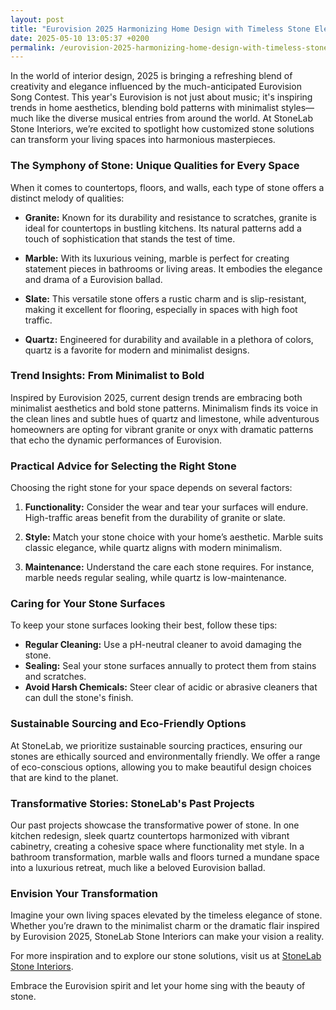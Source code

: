 ```yaml
---
layout: post
title: "Eurovision 2025 Harmonizing Home Design with Timeless Stone Elegance"
date: 2025-05-10 13:05:37 +0200
permalink: /eurovision-2025-harmonizing-home-design-with-timeless-stone-elegance/
---
```



In the world of interior design, 2025 is bringing a refreshing blend of creativity and elegance influenced by the much-anticipated Eurovision Song Contest. This year's Eurovision is not just about music; it's inspiring trends in home aesthetics, blending bold patterns with minimalist styles—much like the diverse musical entries from around the world. At StoneLab Stone Interiors, we’re excited to spotlight how customized stone solutions can transform your living spaces into harmonious masterpieces.

### The Symphony of Stone: Unique Qualities for Every Space

When it comes to countertops, floors, and walls, each type of stone offers a distinct melody of qualities:

- **Granite:** Known for its durability and resistance to scratches, granite is ideal for countertops in bustling kitchens. Its natural patterns add a touch of sophistication that stands the test of time.

- **Marble:** With its luxurious veining, marble is perfect for creating statement pieces in bathrooms or living areas. It embodies the elegance and drama of a Eurovision ballad.

- **Slate:** This versatile stone offers a rustic charm and is slip-resistant, making it excellent for flooring, especially in spaces with high foot traffic.

- **Quartz:** Engineered for durability and available in a plethora of colors, quartz is a favorite for modern and minimalist designs.

### Trend Insights: From Minimalist to Bold

Inspired by Eurovision 2025, current design trends are embracing both minimalist aesthetics and bold stone patterns. Minimalism finds its voice in the clean lines and subtle hues of quartz and limestone, while adventurous homeowners are opting for vibrant granite or onyx with dramatic patterns that echo the dynamic performances of Eurovision.

### Practical Advice for Selecting the Right Stone

Choosing the right stone for your space depends on several factors:

1. **Functionality:** Consider the wear and tear your surfaces will endure. High-traffic areas benefit from the durability of granite or slate.

2. **Style:** Match your stone choice with your home’s aesthetic. Marble suits classic elegance, while quartz aligns with modern minimalism.

3. **Maintenance:** Understand the care each stone requires. For instance, marble needs regular sealing, while quartz is low-maintenance.

### Caring for Your Stone Surfaces

To keep your stone surfaces looking their best, follow these tips:

- **Regular Cleaning:** Use a pH-neutral cleaner to avoid damaging the stone.
- **Sealing:** Seal your stone surfaces annually to protect them from stains and scratches.
- **Avoid Harsh Chemicals:** Steer clear of acidic or abrasive cleaners that can dull the stone's finish.

### Sustainable Sourcing and Eco-Friendly Options

At StoneLab, we prioritize sustainable sourcing practices, ensuring our stones are ethically sourced and environmentally friendly. We offer a range of eco-conscious options, allowing you to make beautiful design choices that are kind to the planet.

### Transformative Stories: StoneLab's Past Projects

Our past projects showcase the transformative power of stone. In one kitchen redesign, sleek quartz countertops harmonized with vibrant cabinetry, creating a cohesive space where functionality met style. In a bathroom transformation, marble walls and floors turned a mundane space into a luxurious retreat, much like a beloved Eurovision ballad.

### Envision Your Transformation

Imagine your own living spaces elevated by the timeless elegance of stone. Whether you’re drawn to the minimalist charm or the dramatic flair inspired by Eurovision 2025, StoneLab Stone Interiors can make your vision a reality.

For more inspiration and to explore our stone solutions, visit us at [StoneLab Stone Interiors](https://stonelab.se).

Embrace the Eurovision spirit and let your home sing with the beauty of stone.